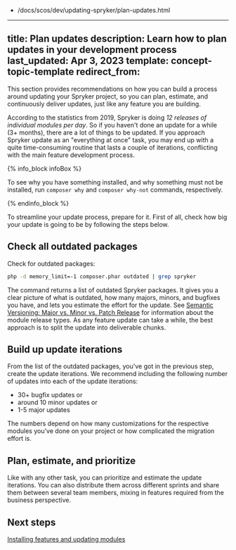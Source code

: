   - /docs/scos/dev/updating-spryker/plan-updates.html
---
title: Plan updates
description: Learn how to plan updates in your development process
last_updated: Apr 3, 2023
template: concept-topic-template
redirect_from:
---

This section provides recommendations on how you can build a process around updating your Spryker project, so you can plan, estimate, and continuously deliver updates, just like any feature you are building.

According to the statistics from 2019, Spryker is doing *12 releases of individual modules per day*. So if you haven't done an update for a while (3+ months), there are a lot of things to be updated. If you approach Spryker update as an "everything at once" task, you may end up with a quite time-consuming routine that lasts a couple of iterations, conflicting with the main feature development process.

{% info_block infoBox %}

To see why you have something installed, and why something must not be installed, run `composer why` and `composer why-not` commands, respectively.

{% endinfo_block %}

To streamline your update process, prepare for it. First of all, check how big your update is going to be by following the steps below.

## Check all outdated packages

Check for outdated packages:

```BASH
php -d memory_limit=-1 composer.phar outdated | grep spryker
```

The command returns a list of outdated Spryker packages. It gives you a clear picture of what is outdated, how many majors, minors, and bugfixes you have, and lets you estimate the effort for the update. See [Semantic Versioning: Major vs. Minor vs. Patch Release](/docs/dg/dev/architecture/module-api/semantic-versioning-major-vs.-minor-vs.-patch-release.html) for information about the module release types.
As any feature update can take a while, the best approach is to split the update into deliverable chunks.

## Build up update iterations

From the list of the outdated packages, you've got in the previous step, create the update iterations. We recommend including the following number of updates into each of the update iterations:
* 30+ bugfix updates or
* around 10 minor updates or
* 1-5 major updates

The numbers depend on how many customizations for the respective modules you've done on your project or how complicated the migration effort is.

## Plan, estimate, and prioritize

Like with any other task, you can prioritize and estimate the update iterations. You can also distribute them across different sprints and share them between several team members, mixing in features required from the business perspective.

## Next steps

[Installing features and updating modules](/docs/scos/dev/updating-spryker/installing-features-and-updating-modules.html)
